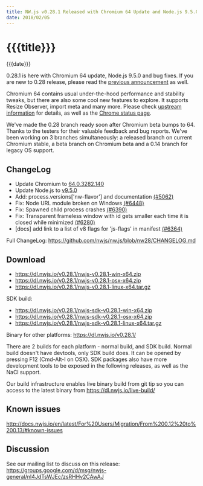 ```yaml
---
title: NW.js v0.28.1 Released with Chromium 64 Update and Node.js 9.5.0
date: 2018/02/05
---
```

# {{{title}}}
{{{date}}}

0.28.1 is here with Chromium 64 update, Node.js 9.5.0 and bug fixes. If you are new to 0.28 release, please read the [previous announcement](https://nwjs.io/blog/v0.28.0/) as well.

Chromium 64 contains usual under-the-hood performance and stability tweaks, but there are also some cool new features to explore. It supports Resize Observer, import meta and many more. Please check [upstream information](https://developers.google.com/web/updates/2018/01/nic64) for details, as well as the [Chrome status page](https://www.chromestatus.com/features#milestone%3D64).

We've made the 0.28 branch ready soon after Chromium beta bumps to 64. Thanks to the testers for their valuable feedback and bug reports. We've been working on 3 branches simultaneously: a released branch on current Chromium stable, a beta branch on Chromium beta and a 0.14 branch for legacy OS support.

## ChangeLog

- Update Chromium to [64.0.3282.140](https://chromereleases.googleblog.com/2018/02/stable-channel-update-for-desktop.html)
- Update Node.js to [v9.5.0](https://nodejs.org/en/blog/release/v9.5.0/)
- Add: process.versions['nw-flavor'] and documentation [(#5062)](https://github.com/nwjs/nw.js/issues/5062)
- Fix: Node URL module broken on Windows [(#6448)](https://github.com/nwjs/nw.js/issues/6448)
- Fix: Spawned child process crashes [(#6390)](https://github.com/nwjs/nw.js/issues/6390)
- Fix: Transparent frameless window with id gets smaller each time it is closed while minimized [(#6280)](https://github.com/nwjs/nw.js/issues/6280)
- [docs] add link to a list of v8 flags for 'js-flags' in manifest [(#6364)](https://github.com/nwjs/nw.js/issues/6364)

Full ChangeLog: https://github.com/nwjs/nw.js/blob/nw28/CHANGELOG.md

## Download 

* https://dl.nwjs.io/v0.28.1/nwjs-v0.28.1-win-x64.zip 
* https://dl.nwjs.io/v0.28.1/nwjs-v0.28.1-osx-x64.zip 
* https://dl.nwjs.io/v0.28.1/nwjs-v0.28.1-linux-x64.tar.gz 

SDK build: 
* https://dl.nwjs.io/v0.28.1/nwjs-sdk-v0.28.1-win-x64.zip 
* https://dl.nwjs.io/v0.28.1/nwjs-sdk-v0.28.1-osx-x64.zip 
* https://dl.nwjs.io/v0.28.1/nwjs-sdk-v0.28.1-linux-x64.tar.gz 

Binary for other platforms: https://dl.nwjs.io/v0.28.1/ 

There are 2 builds for each platform - normal build, and SDK build. Normal build doesn't have devtools, only SDK build does. lt can be opened by pressing F12 (Cmd-Alt-I on OSX). SDK packages also have more development tools to be exposed in the following releases, as well as the NaCl support.

Our build infrastructure enables live binary build from git tip so you can access to the latest binary from https://dl.nwjs.io/live-build/ 

## Known issues 
 
http://docs.nwjs.io/en/latest/For%20Users/Migration/From%200.12%20to%200.13/#known-issues

## Discussion

See our mailing list to discuss on this release: https://groups.google.com/d/msg/nwjs-general/nI4JdTsWJEc/zsRHHv2CAwAJ
